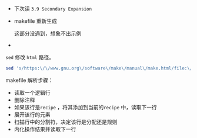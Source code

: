 * 下次读 `3.9 Secondary Expansion`





* makefile 重新生成

  这部分没遇到，想象不出示例

* 





`sed` 修改 `html` 路径。

```bash
sed 's/https:\/\/www.gnu.org\/software\/make\/manual\/make.html/file:\/\/\/home\/yuchao\/Downloads\/make\/GNU make.html/g' GNU\ make.html > GNU\ make_changed.html
```





makefile 解析步骤：

* 读取一个逻辑行
* 删除注释
* 如果该行是`recipe` ，将其添加到当前的`recipe` 中，读取下一行
* 展开该行的元素
* 扫描行中的分割符，决定该行是分配还是规则
* 内化操作结果并读取下一行







